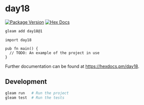 # day18

[![Package Version](https://img.shields.io/hexpm/v/day1)](https://hex.pm/packages/day1)
[![Hex Docs](https://img.shields.io/badge/hex-docs-ffaff3)](https://hexdocs.pm/day1/)

```sh
gleam add day18@1
```
```gleam
import day18

pub fn main() {
  // TODO: An example of the project in use
}
```

Further documentation can be found at <https://hexdocs.pm/day18>.

## Development

```sh
gleam run   # Run the project
gleam test  # Run the tests
```
